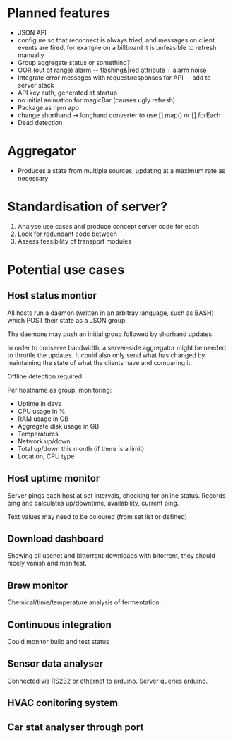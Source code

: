 # Planned features

  * JSON API
  * configure so that reconnect is always tried, and messages on client events are fired, for example on a billboard it is unfeasible to refresh manually
  * Group aggregate status or something?
  * OOR (out of range) alarm -- flashing&|red attribute + alarm noise
  * Integrate error messages with request/responses for API -- add to server stack
  * API key auth, generated at startup
  * no initial animation for magicBar (causes ugly refresh)
  * Package as npm app
  * change shorthand -> longhand converter to use [].map() or [].forEach
  * Dead detection


# Aggregator

  * Produces a state from multiple sources, updating at a maximum rate as necessary

# Standardisation of server?

  1. Analyse use cases and produce concept server code for each
  2. Look for redundant code between
  3. Assess feasibility of transport modules

# Potential use cases

## Host status montior

All hosts run a daemon (written in an arbitray language, such as BASH) which POST
their state as a JSON group.

The daemons may push an initial group followed by shorhand updates.

In order to conserve bandwidth, a server-side aggregator might be needed to throttle the updates. It could also only send what has changed by maintaining the state of what the clients have and comparing it.

Offline detection required.

Per hostname as group, monitoring:

  * Uptime in days
  * CPU usage in %
  * RAM usage in GB
  * Aggregate disk usage in GB
  * Temperatures
  * Network up/down
  * Total up/down this month (if there is a limit)
  * Location, CPU type

## Host uptime monitor

Server pings each host at set intervals, checking for online status. Records ping and calculates up/downtime, availability, current ping.

Text values may need to be coloured (from set list or defined)

## Download dashboard

Showing all usenet and bittorrent downloads with bitorrent, they should nicely vanish and manifest.

## Brew monitor

Chemical/time/temperature analysis of fermentation.

## Continuous integration

Could monitor build and test status

## Sensor data analyser

Connected via RS232 or ethernet to arduino. Server queries arduino.

## HVAC conitoring system

## Car stat analyser through port

